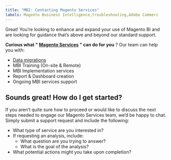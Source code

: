 ```yaml
---
title: "MBI: Contacting Magento Services"
labels: Magento Business Intelligence,troubleshooting,Adobe Commerc
---
```


Great! You’re looking to enhance and expand your use of Magento BI and are looking for guidance that’s above and beyond our standard support.

 **Curious what " [Magento Services](https://magento.com/services) " can do for you** ? Our team can help you with:

* [Data migrations](https://docs.magento.com/mbi/data-analyst/importing-data/connecting-data/data-migration-services.html)
* MBI Training (On-site & Remote)
* MBI Implementation services
* Report & Dashboard creation
* Ongoing MBI services support

## Sounds great! How do I get started?

If you aren’t quite sure how to proceed or would like to discuss the next steps needed to engage our Magento Services team, we’d be happy to chat. Simply submit a support request and include the following:

* What type of service are you interested in?
* If requesting an analysis, include:
    * What question are you trying to answer?
    * What is the goal of the analysis?
* What potential actions might you take upon completion?

